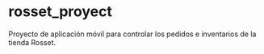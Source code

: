 # rosset_proyect
Proyecto de aplicación móvil para controlar los pedidos e inventarios de la tienda Rosset.
